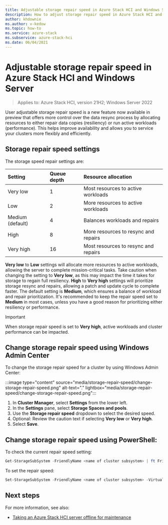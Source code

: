 ```yaml
---
title: Adjustable storage repair speed in Azure Stack HCI and Windows Server clusters
description: How to adjust storage repair speed in Azure Stack HCI and Windows Server clusters by using Windows Admin Center or PowerShell.
author: khdownie
ms.author: v-kedow
ms.topic: how-to
ms.service: azure-stack
ms.subservice: azure-stack-hci
ms.date: 06/04/2021
---
```


# Adjustable storage repair speed in Azure Stack HCI and Windows Server

> Applies to: Azure Stack HCI, version 21H2; Windows Server 2022

User adjustable storage repair speed is a new feature now available in preview that offers more control over the data resync process by allocating resources to either repair data copies (resiliency) or run active workloads (performance). This helps improve availability and allows you to service your clusters more flexibly and efficiently.

## Storage repair speed settings

The storage speed repair settings are:

| **Setting**          | **Queue depth** | **Resource allocation**              |
|:---------------------|:----------------|:-------------------------------------|
| Very low             | 1               | Most resources to active workloads   |
| Low                  | 2               | More resources to active workloads   |
| Medium (default)     | 4               | Balances workloads and repairs       |
| High                 | 8               | More resources to resync and repairs |
| Very high            | 16              | Most resources to resync and repairs |

**Very low** to **Low** settings will allocate more resources to active workloads, allowing the server to complete mission-critical tasks. Take caution when changing the setting to **Very low**, as this may impact the time it takes for storage to regain full resiliency. **High** to **Very high** settings will prioritize storage resync and repairs, allowing a patch and update cycle to complete faster. The default setting is **Medium**, which ensures a balance of workload and repair prioritization. It's recommended to keep the repair speed set to **Medium** in most cases, unless you have a good reason for prioritizing either resiliency or performance.

   > [!IMPORTANT]
   > When storage repair speed is set to **Very high**, active workloads and cluster performance can be impacted.

## Change storage repair speed using Windows Admin Center

To change the storage repair speed for a cluster by using Windows Admin Center:

:::image type="content" source="media/storage-repair-speed/change-storage-repair-speed.png" alt-text="." lightbox="media/storage-repair-speed/change-storage-repair-speed.png":::

1. In **Cluster Manager**, select **Settings** from the lower left.
1. In the **Settings** pane, select **Storage Spaces and pools**.
1. Use the **Storage repair speed** dropdown to select the desired speed.
1. Optional: Review the caution text if selecting **Very low** or **Very high**.
1. Select **Save**.

## Change storage repair speed using PowerShell:

To check the current repair speed setting:

```PowerShell
Get-StorageSubSystem -FriendlyName <name of cluster subsystem> | ft FriendlyName,VirtualDiskRepairQueueDepth
```

To set the repair speed:

```PowerShell
Set-StorageSubSystem -FriendlyName <name of cluster subsystem> -VirtualDiskRepairQueueDepth <value>
```

## Next steps

For more information, see also:

- [Taking an Azure Stack HCI server offline for maintenance](maintain-servers.md)

